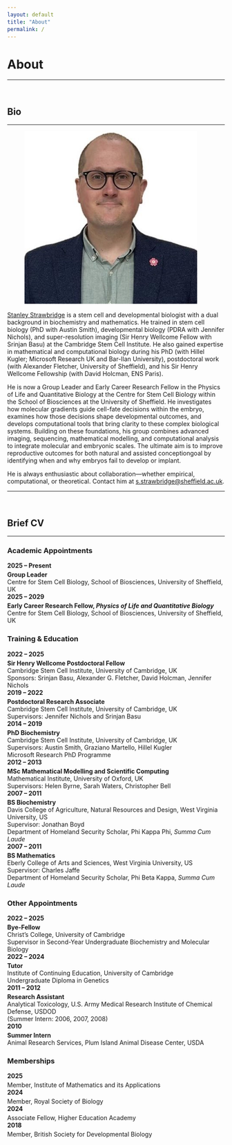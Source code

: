 ```yaml
---
layout: default
title: "About"
permalink: /
---
```


<style>
/* Two-column CV layout */
.cv-section{display:flex;flex-direction:column;gap:0;margin:0.5rem 0 1.5rem}
.cv-row{display:flex;flex-wrap:wrap;column-gap:1rem;row-gap:0.25rem}
.cv-year{flex:0 0 140px;font-weight:700;white-space:nowrap}
.cv-details{flex:1 1 420px}
.cv-section h3{margin-top:1.5rem}

/* Optional: tighten spacing inside details */
.cv-details p{margin:0.2rem 0}

/* Mobile: stack nicely when space is tight */
@media (max-width: 560px){
  .cv-year{flex:0 0 110px}
}
</style>

# **About**

---

<br>

## Bio

---

<figure class="home-figure">
  <img src="/assets/images/people/stanley_strawbridge.jpg" class="home-photo">
</figure>

[Stanley Strawbridge](https://journals.biologists.com/dev/article/152/12/dev205019/368376/The-people-behind-the-papers-Stanley-Strawbridge) is a stem cell and developmental biologist with a dual background in biochemistry and mathematics.
He trained in stem cell biology (PhD with Austin Smith), developmental biology (PDRA with Jennifer Nichols), and super-resolution imaging (Sir Henry Wellcome Fellow with Srinjan Basu) at the Cambridge Stem Cell Institute.
He also gained expertise in mathematical and computational biology during his PhD (with Hillel Kugler; Microsoft Research UK and Bar-Ilan University), postdoctoral work (with Alexander Fletcher, University of Sheffield), and his Sir Henry Wellcome Fellowship (with David Holcman, ENS Paris).  

He is now a Group Leader and Early Career Research Fellow in the Physics of Life and Quantitative Biology at the Centre for Stem Cell Biology within the School of Biosciences at the University of Sheffield.
He investigates how molecular gradients guide cell-fate decisions within the embryo, examines how those decisions shape developmental outcomes, and develops computational tools that bring clarity to these complex biological systems.
Building on these foundations, his group combines advanced imaging, sequencing, mathematical modelling, and computational analysis to integrate molecular and embryonic scales.
The ultimate aim is to improve reproductive outcomes for both natural and assisted conceptiongoal by identifying when and why embryos fail to develop or implant.  

He is always enthusiastic about collaboration—whether empirical, computational, or theoretical.
Contact him at s.strawbridge@sheffield.ac.uk.  

---

<br>

## Brief CV

---

### **Academic Appointments**
<div class="cv-section">
  <div class="cv-row">
    <div class="cv-year">2025 – Present</div>
    <div class="cv-details"><strong>Group Leader</strong><br>Centre for Stem Cell Biology, School of Biosciences, University of Sheffield, UK</div>
  </div>
  <div class="cv-row">
    <div class="cv-year">2025 – 2029</div>
    <div class="cv-details"><strong>Early Career Research Fellow, <em>Physics of Life and Quantitative Biology</em></strong><br>Centre for Stem Cell Biology, School of Biosciences, University of Sheffield, UK</div>
  </div>
</div>

### **Training & Education**
<div class="cv-section">
  <div class="cv-row">
    <div class="cv-year">2022 – 2025</div>
    <div class="cv-details"><strong>Sir Henry Wellcome Postdoctoral Fellow</strong><br>Cambridge Stem Cell Institute, University of Cambridge, UK<br>Sponsors: Srinjan Basu, Alexander G. Fletcher, David Holcman, Jennifer Nichols</div>
  </div>
  <div class="cv-row">
    <div class="cv-year">2019 – 2022</div>
    <div class="cv-details"><strong>Postdoctoral Research Associate</strong><br>Cambridge Stem Cell Institute, University of Cambridge, UK<br>Supervisors: Jennifer Nichols and Srinjan Basu</div>
  </div>
  <div class="cv-row">
    <div class="cv-year">2014 – 2019</div>
    <div class="cv-details"><strong>PhD Biochemistry</strong><br>Cambridge Stem Cell Institute, University of Cambridge, UK<br>Supervisors: Austin Smith, Graziano Martello, Hillel Kugler<br>Microsoft Research PhD Programme</div>
  </div>
  <div class="cv-row">
    <div class="cv-year">2012 – 2013</div>
    <div class="cv-details"><strong>MSc Mathematical Modelling and Scientific Computing</strong><br>Mathematical Institute, University of Oxford, UK<br>Supervisors: Helen Byrne, Sarah Waters, Christopher Bell</div>
  </div>
  <div class="cv-row">
    <div class="cv-year">2007 – 2011</div>
    <div class="cv-details"><strong>BS Biochemistry</strong><br>Davis College of Agriculture, Natural Resources and Design, West Virginia University, US<br>Supervisor: Jonathan Boyd<br>Department of Homeland Security Scholar, Phi Kappa Phi, <em>Summa Cum Laude</em></div>
  </div>
  <div class="cv-row">
    <div class="cv-year">2007 – 2011</div>
    <div class="cv-details"><strong>BS Mathematics</strong><br>Eberly College of Arts and Sciences, West Virginia University, US<br>Supervisor: Charles Jaffe<br>Department of Homeland Security Scholar, Phi Beta Kappa, <em>Summa Cum Laude</em></div>
  </div>
</div>

### **Other Appointments**
<div class="cv-section">
  <div class="cv-row">
    <div class="cv-year">2022 – 2025</div>
    <div class="cv-details"><strong>Bye-Fellow</strong><br>Christ’s College, University of Cambridge<br>Supervisor in Second-Year Undergraduate Biochemistry and Molecular Biology</div>
  </div>
  <div class="cv-row">
    <div class="cv-year">2022 – 2024</div>
    <div class="cv-details"><strong>Tutor</strong><br>Institute of Continuing Education, University of Cambridge<br>Undergraduate Diploma in Genetics</div>
  </div>
  <div class="cv-row">
    <div class="cv-year">2011 – 2012</div>
    <div class="cv-details"><strong>Research Assistant</strong><br>Analytical Toxicology, U.S. Army Medical Research Institute of Chemical Defense, USDOD<br>(Summer Intern: 2006, 2007, 2008)</div>
  </div>
  <div class="cv-row">
    <div class="cv-year">2010</div>
    <div class="cv-details"><strong>Summer Intern</strong><br>Animal Research Services, Plum Island Animal Disease Center, USDA</div>
  </div>
</div>

### **Memberships**
<div class="cv-section">
  <div class="cv-row">
    <div class="cv-year">2025</div>
    <div class="cv-details">Member, Institute of Mathematics and its Applications</div>
  </div>
  <div class="cv-row">
    <div class="cv-year">2024</div>
    <div class="cv-details">Member, Royal Society of Biology</div>
  </div>
  <div class="cv-row">
    <div class="cv-year">2024</div>
    <div class="cv-details">Associate Fellow, Higher Education Academy</div>
  </div>
  <div class="cv-row">
    <div class="cv-year">2018</div>
    <div class="cv-details">Member, British Society for Developmental Biology</div>
  </div>
</div>